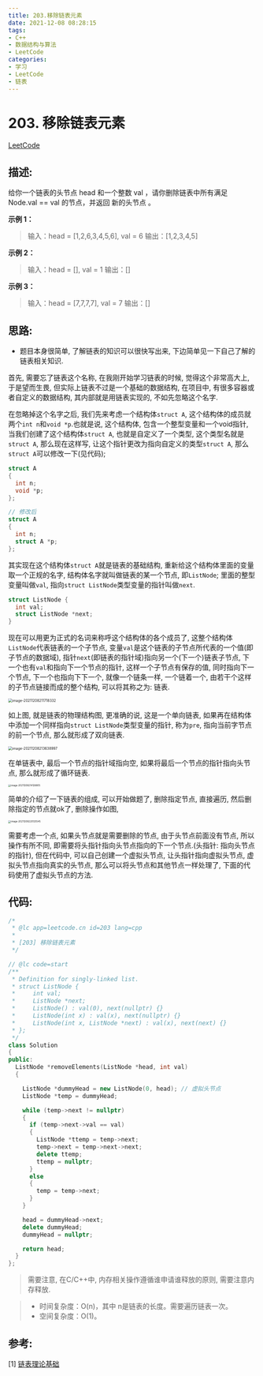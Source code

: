 ```yaml
---
title: 203.移除链表元素
date: 2021-12-08 08:28:15
tags:
- C++
- 数据结构与算法
- LeetCode
categories:
- 学习
- LeetCode
- 链表
---
```


# 203. 移除链表元素

[LeetCode](https://leetcode-cn.com/problems/remove-linked-list-elements/)

## 描述:

给你一个链表的头节点 head 和一个整数 val ，请你删除链表中所有满足 Node.val == val 的节点，并返回 新的头节点 。

**示例 1：**

> 输入：head = [1,2,6,3,4,5,6], val = 6
> 输出：[1,2,3,4,5]

**示例 2：**

>输入：head = [], val = 1
>输出：[]

**示例 3：**

> 输入：head = [7,7,7,7], val = 7
> 输出：[]



## 思路:

* 题目本身很简单, 了解链表的知识可以很快写出来, 下边简单见一下自己了解的链表相关知识.



首先, 需要忘了链表这个名称, 在我刚开始学习链表的时候, 觉得这个非常高大上, 于是望而生畏, 但实际上链表不过是一个基础的数据结构, 在项目中, 有很多容器或者自定义的数据结构, 其内部就是用链表实现的, 不如先忽略这个名字.

在忽略掉这个名字之后, 我们先来考虑一个结构体`struct A`, 这个结构体的成员就两个`int n`和`void *p`.也就是说, 这个结构体, 包含一个整型变量和一个void指针, 当我们创建了这个结构体`struct A`, 也就是自定义了一个类型, 这个类型名就是`struct A`, 那么现在这样写, 让这个指针更改为指向自定义的类型`struct A`, 那么`struct A`可以修改一下(见代码);

```C++
struct A
{
  int n;
  void *p;
};

// 修改后
struct A
{
  int n;
  struct A *p;
};
```

其实现在这个结构体`struct A`就是链表的基础结构, 重新给这个结构体里面的变量取一个正规的名字, 结构体名字就叫做链表的某一个节点, 即`ListNode`; 里面的整型变量叫做`val`, 指向`struct ListNode`类型变量的指针叫做`next`. 

```C++
struct ListNode {
  int val;
  struct ListNode *next;
}
```

现在可以用更为正式的名词来称呼这个结构体的各个成员了, 这整个结构体`ListNode`代表链表的一个子节点, 变量`val`是这个链表的子节点所代表的一个值(即子节点的数据域), 指针`next`(即链表的指针域)指向另一个(下一个)链表子节点, 下一个也有`val`和指向下一个节点的指针, 这样一个子节点有保存的值, 同时指向下一个节点, 下一个也指向下下一个, 就像一个链条一样, 一个链着一个, 由若干个这样的子节点链接而成的整个结构, 可以将其称之为: 链表.

<img src="https://cdn.jsdelivr.net/gh/imxlq/image-bed-2021@main/img/20211208211718.png" alt="image-20211208211718332" style="zoom:50%;" />

如上图, 就是链表的物理结构图, 更准确的说, 这是一个单向链表, 如果再在结构体中添加一个同样指向`struct ListNode`类型变量的指针, 称为`pre`, 指向当前字节点的前一个节点, 那么就形成了双向链表.

<img src="https://cdn.jsdelivr.net/gh/imxlq/image-bed-2021@main/img/20211208213639.png" alt="image-20211208213638997" style="zoom:50%;" />

在单链表中, 最后一个节点的指针域指向空, 如果将最后一个节点的指针指向头节点, 那么就形成了循环链表.

<img src="https://cdn.jsdelivr.net/gh/imxlq/image-bed-2021@main/img/20211208214128.png" alt="image-20211208214128805" style="zoom: 33%;" />

简单的介绍了一下链表的组成, 可以开始做题了, 删除指定节点, 直接遍历, 然后删除指定的节点就ok了, 删除操作如图, 

<img src="https://cdn.jsdelivr.net/gh/imxlq/image-bed-2021@main/img/20211208220125.png" alt="image-20211208220125545" style="zoom: 33%;" />

需要考虑一个点, 如果头节点就是需要删除的节点, 由于头节点前面没有节点, 所以操作有所不同, 即需要将头指针指向头节点指向的下一个节点.(头指针: 指向头节点的指针), 但在代码中, 可以自己创建一个虚拟头节点, 让头指针指向虚拟头节点, 虚拟头节点指向真实的头节点, 那么可以将头节点和其他节点一样处理了, 下面的代码使用了虚拟头节点的方法.



## 代码:

```C++
/*
 * @lc app=leetcode.cn id=203 lang=cpp
 *
 * [203] 移除链表元素
 */

// @lc code=start
/**
 * Definition for singly-linked list.
 * struct ListNode {
 *     int val;
 *     ListNode *next;
 *     ListNode() : val(0), next(nullptr) {}
 *     ListNode(int x) : val(x), next(nullptr) {}
 *     ListNode(int x, ListNode *next) : val(x), next(next) {}
 * };
 */
class Solution
{
public:
  ListNode *removeElements(ListNode *head, int val)
  {

    ListNode *dummyHead = new ListNode(0, head); // 虚拟头节点
    ListNode *temp = dummyHead;

    while (temp->next != nullptr)
    {
      if (temp->next->val == val)
      {
        ListNode *ttemp = temp->next;
        temp->next = temp->next->next;
        delete ttemp;
        ttemp = nullptr;
      }
      else
      {
        temp = temp->next;
      }
    }

    head = dummyHead->next;
    delete dummyHead;
    dummyHead = nullptr;

    return head;
  }
};
```

> 需要注意, 在C/C++中, 内存相关操作遵循谁申请谁释放的原则, 需要注意内存释放.

> - 时间复杂度：O(n)，其中 n是链表的长度。需要遍历链表一次。
> - 空间复杂度：O(1)。





## 参考: 

[1] [链表理论基础](https://programmercarl.com/%E9%93%BE%E8%A1%A8%E7%90%86%E8%AE%BA%E5%9F%BA%E7%A1%80.html)
